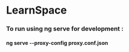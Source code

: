 # LearnSpace

### To run using ng serve for development :
#### ng serve --proxy-config proxy.conf.json
